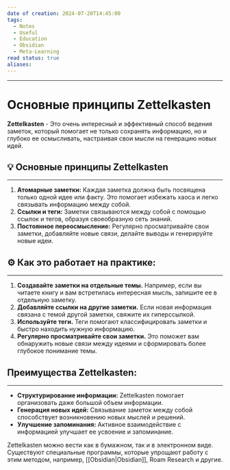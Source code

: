 ```yaml
---
date of creation: 2024-07-20T14:45:00
tags:
  - Notes
  - Useful
  - Education
  - Obsidian
  - Meta-Learning
read status: true
aliases:
---
```

---
# **Основные принципы Zettelkasten**


**Zettelkasten** - Это  очень  интересный  и  эффективный  способ  ведения  заметок,  который  помогает  не  только  сохранять  информацию,  но  и  глубоко  ее  осмысливать,  настраивая  свои  мысли  на  генерацию  новых  идей.


## 💡  **Основные  принципы  Zettelkasten**
---

1. **Атомарные  заметки:**  Каждая  заметка  должна  быть  посвящена  только  одной  идее  или  факту.  Это  помогает  избежать  хаоса  и  легко  связывать  информацию  между  собой. 
2. **Ссылки  и  теги:**  Заметки  связываются  между  собой  с  помощью  ссылок  и  тегов,  образуя  своеобразную  сеть  знаний. 
3. **Постоянное  переосмысление:**  Регулярно  просматривайте  свои  заметки,  добавляйте  новые  связи,  делайте  выводы  и  генерируйте  новые  идеи.


## **⚙️ Как  это  работает  на  практике:**
---

1.  **Создавайте  заметки  на  отдельные  темы.**  Например,  если  вы  читаете  книгу  и  вам  встретилась  интересная  мысль,  запишите  ее  в  отдельную  заметку. 
2.  **Добавляйте  ссылки  на  другие  заметки.**  Если  новая  информация  связана  с  темой  другой  заметки,  свяжите  их  гиперссылкой. 
3. **Используйте  теги.**  Теги  помогают  классифицировать  заметки  и  быстро  находить  нужную  информацию. 
4.  **Регулярно  просматривайте  свои  заметки.**  Это  поможет  вам  обнаружить  новые  связи  между  идеями  и  сформировать  более  глубокое  понимание  темы.


## **Преимущества  Zettelkasten:**
---

- **Структурирование  информации:**  Zettelkasten  помогает  организовать  даже  большой  объем  информации. 
- **Генерация  новых  идей:**  Связывание  заметок  между  собой  способствует  возникновению  новых  мыслей  и  решений. 
- **Улучшение  запоминания:**  Активное  взаимодействие  с  информацией  улучшает  ее  усвоение  и  запоминание.

Zettelkasten  можно  вести  как  в  бумажном,  так  и  в  электронном  виде.  Существуют  специальные  программы,  которые  упрощают  работу  с  этим  методом,  например,  [[Obsidian|Obsidian]],  Roam  Research  и  другие.

